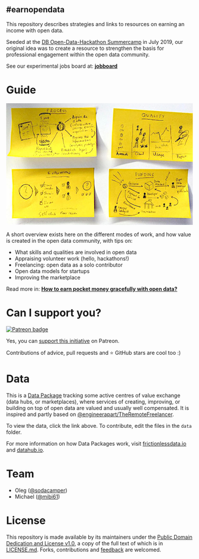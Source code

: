 #earnopendata
---

This repository describes strategies and links to resources on earning an income with open data.

Seeded at the [DB Open-Data-Hackathon Summercamp](https://dbmindbox.com/en/db-opendata-hackathons/hackathons/db-open-data-hackathon-community-summercamp-juli-2019/) in July 2019, our original idea was to create a resource to strengthen the basis for professional engagement within the open data community.

See our experimental jobs board at: **[jobboard](https://github.com/loleg/jobboard)**

# Guide

![](img/sketch_20190720_004840.jpg)

A short overview exists here on the different modes of work, and how value is created in the open data community, with tips on:

- What skills and qualities are involved in open data
- Appraising volunteer work (hello, hackathons!)
- Freelancing: open data as a solo contributor
- Open data models for startups
- Improving the marketplace

Read more in: **[How to earn pocket money gracefully with open data?](GUIDE.md)**

# Can I support you?

[![Patreon badge](https://bulma.io/images/become-a-patron.png)](https://www.patreon.com/sodacamper)

Yes, you can [support this initiative](https://www.patreon.com/sodacamper) on Patreon.

Contributions of advice, pull requests and :star: GitHub stars are cool too :)

# Data

This is a [Data Package](https://frictionlessdata.io/data-packages/) tracking some active centres of value exchange (data hubs, or marketplaces), where services of creating, improving, or building on top of open data are valued and usually well compensated. It is inspired and partly based on [@engineerapart/TheRemoteFreelancer](https://github.com/engineerapart/TheRemoteFreelancer).

To view the data, click the link above. To contribute, edit the files in the `data` folder.

For more information on how Data Packages work, visit [frictionlessdata.io](https://frictionlessdata.io/guides/data-package/) and [datahub.io](https://datahub.io/docs/data-packages/publish-faq).

# Team

- Oleg ([@sodacamper](https://twitter.com/sodacamper))
- Michael ([@mibi61](https://twitter.com/mibi61))

# License

This repository is made available by its maintainers under the [Public Domain Dedication and License v1.0](http://www.opendatacommons.org/licenses/pddl/1.0/), a copy of the full text of which is in [LICENSE.md](LICENSE.md). Forks, contributions and [feedback](issues/) are welcomed.
